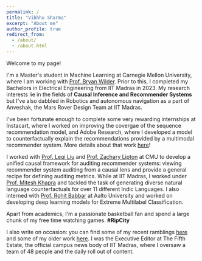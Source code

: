 ```yaml
---
permalink: /
title: "Vibhhu Sharma"
excerpt: "About me"
author_profile: true
redirect_from: 
  - /about/
  - /about.html
---
```


Welcome to my page! 
<br>

I'm a Master's student in Machine Learning at Carnegie Mellon University, where I am working with [Prof. Bryan Wilder](https://bryanwilder.github.io/). Prior to this, I completed my Bachelors in Electrical Engineering from IIT Madras in 2023. My research interests lie in the fields of **Causal Inference and Recommender Systems** but I've also dabbled in Robotics and autonomous navigation as a part of Anveshak, the Mars Rover Design Team at IIT Madras.
<br>

I've been fortunate enough to complete some very rewarding internships at Instacart, where I worked on improving the covergae of the sequence recommendation model, and Adobe Research, where I developed a model to counterfactually explain the recommendations provided by a multimodal recommender system. More details about that work [here](https://dl.acm.org/doi/10.1145/3589335.3651484)!

I worked with [Prof. Leqi Liu](https://leqiliu.github.io/) and [Prof. Zachary Lipton](https://www.zacharylipton.com/) at CMU to develop a unified causal framework for auditing recommender systems: viewing recommender system auditing from a causal lens and provide a general recipe for defining auditing metrics. While at IIT Madras, I worked under [Prof. Mitesh Khapra](http://www.cse.iitm.ac.in/~miteshk/) and tackled the task of generating diverse natural language counterfactuals for over 11 different Indic Languages. I also interned with [Prof. Rohit Babbar](https://sites.google.com/site/rohitbabbar/Home) at Aalto University and worked on developing deep learning models for Extreme Multilabel Classification.
<br>

Apart from academics, I'm a passionate basketball fan and spend a large chunk of my free time watching games. **#RipCity**
<br>

I also write on occasion: you can find some of my recent ramblings [here](https://www.t5eiitm.org/author/vibhhu-sharma/) and some of my older work [here](https://medium.com/@vibhhusharma2012). I was the Executive Editor at The Fifth Estate, the official campus news body of IIT Madras, where I oversaw a team of 48 people and the daily roll out of content.
